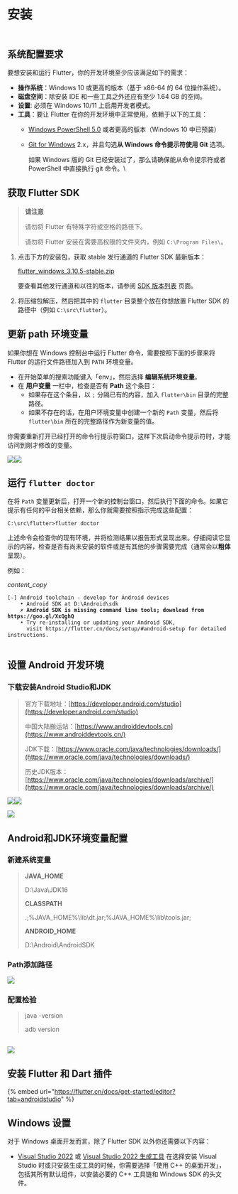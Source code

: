 # 安装

\
系统配置要求 <a href="#system-requirements" id="system-requirements"></a>
-------------------------------------------------------------------

要想安装和运行 Flutter，你的开发环境至少应该满足如下的需求：

* **操作系统**：Windows 10 或更高的版本（基于 x86-64 的 64 位操作系统）。
* **磁盘空间**：除安装 IDE 和一些工具之外还应有至少 1.64 GB 的空间。
* **设置**: 必须在 Windows 10/11 上启用开发者模式。
* **工具**：要让 Flutter 在你的开发环境中正常使用，依赖于以下的工具：
  * [Windows PowerShell 5.0](https://docs.microsoft.com/en-us/powershell/scripting/install/installing-windows-powershell) 或者更高的版本（Windows 10 中已预装）
  *   [Git for Windows](https://git-scm.com/download/win) 2.x，并且勾选**从 Windows 命令提示符使用 Git** 选项。

      如果 Windows 版的 Git 已经安装过了，那么请确保能从命令提示符或者 PowerShell 中直接执行 git 命令。\


## 获取 Flutter SDK <a href="#get-the-flutter-sdk" id="get-the-flutter-sdk"></a>

> **请注意**
>
> 请勿将 Flutter 有特殊字符或空格的路径下。
>
> 请勿将 Flutter 安装在需要高权限的文件夹内，例如 `C:\Program Files\`。

1.  点击下方的安装包，获取 stable 发行通道的 Flutter SDK 最新版本：

    [flutter\_windows\_3.10.5-stable.zip](https://storage.flutter-io.cn/flutter\_infra\_release/releases/stable/windows/flutter\_windows\_3.10.5-stable.zip)

    要查看其他发行通道和以往的版本，请参阅 [SDK 版本列表](https://flutter.cn/docs/release/archive) 页面。
2. 将压缩包解压，然后把其中的 `flutter` 目录整个放在你想放置 Flutter SDK 的路径中（例如 `C:\src\flutter`）。



## 更新 path 环境变量 <a href="#update-your-path" id="update-your-path"></a>

如果你想在 Windows 控制台中运行 Flutter 命令，需要按照下面的步骤来将 Flutter 的运行文件路径加入到 `PATH` 环境变量。

* 在开始菜单的搜索功能键入「env」，然后选择 **编辑系统环境变量**。
* 在 **用户变量** 一栏中，检查是否有 **Path** 这个条目：
  * 如果存在这个条目，以 `;` 分隔已有的内容，加入 `flutter\bin` 目录的完整路径。
  * 如果不存在的话，在用户环境变量中创建一个新的 `Path` 变量，然后将 `flutter\bin` 所在的完整路径作为新变量的值。

你需要重新打开已经打开的命令行提示符窗口，这样下次启动命令提示符时，才能访问到刚才修改的变量。

![](<../.gitbook/assets/image (3).png>)![](../.gitbook/assets/image.png)



## 运行 `flutter doctor` <a href="#run-flutter-doctor" id="run-flutter-doctor"></a>

在将 `Path` 变量更新后，打开一个新的控制台窗口，然后执行下面的命令。如果它提示有任何的平台相关依赖，那么你就需要按照指示完成这些配置：

```
C:\src\flutter>flutter doctor
```

上述命令会检查你的现有环境，并将检测结果以报告形式呈现出来。仔细阅读它显示的内容，检查是否有尚未安装的软件或是有其他的步骤需要完成（通常会以**粗体**呈现）。

例如：

_content\_copy_

<pre class="language-markdown"><code class="lang-markdown">[-] Android toolchain - develop for Android devices
    • Android SDK at D:\Android\sdk
<strong>    ✗ Android SDK is missing command line tools; download from https://goo.gl/XxQghQ
</strong>    • Try re-installing or updating your Android SDK,
      visit https://flutter.cn/docs/setup/#android-setup for detailed instructions.
</code></pre>

<figure><img src="../.gitbook/assets/image (11).png" alt=""><figcaption></figcaption></figure>

## 设置 Android 开发环境 <a href="#android-setup" id="android-setup"></a>

### 下载安装Android Studio和JDK <a href="#install-android-studio" id="install-android-studio"></a>

> 官方下载地址：[https://developer.android.com/studio](https://developer.android.com/studio)
>
> 中国大陆搬运站：[https://www.androiddevtools.cn](https://www.androiddevtools.cn/)
>
> JDK下载：[https://www.oracle.com/java/technologies/downloads/](https://www.oracle.com/java/technologies/downloads/)
>
> 历史JDK版本：[https://www.oracle.com/java/technologies/downloads/archive/](https://www.oracle.com/java/technologies/downloads/archive/)

![](<../.gitbook/assets/image (9).png>)![](<../.gitbook/assets/image (6).png>)

![](<../.gitbook/assets/image (7).png>)



## Android和JDK环境变量配置

### 新建系统变量

> **JAVA\_HOME**
>
> D:\Java\JDK16
>
> **CLASSPATH**
>
> .;%JAVA\_HOME%\lib\dt.jar;%JAVA\_HOME%\lib\tools.jar;
>
> **ANDROID\_HOME**
>
> D:\Android\AndroidSDK

### Path添加路径

![](<../.gitbook/assets/image (1).png>)



### 配置检验

> java -version
>
> adb version

## ![](<../.gitbook/assets/image (10).png>) <a href="#install-the-flutter-and-dart-plugins-1" id="install-the-flutter-and-dart-plugins-1"></a>

## 安装 Flutter 和 Dart 插件 <a href="#install-the-flutter-and-dart-plugins-1" id="install-the-flutter-and-dart-plugins-1"></a>

{% embed url="https://flutter.cn/docs/get-started/editor?tab=androidstudio" %}

## Windows 设置 <a href="#windows-setup" id="windows-setup"></a>

对于 Windows 桌面开发而言，除了 Flutter SDK 以外你还需要以下内容：

* [Visual Studio 2022](https://visualstudio.microsoft.com/downloads/) 或 [Visual Studio 2022 生成工具](https://visualstudio.microsoft.com/downloads/#build-tools-for-visual-studio-2022) 在选择安装 Visual Studio 时或只安装生成工具的时候，你需要选择「使用 C++ 的桌面开发」，包括其所有默认组件，以安装必要的 C++ 工具链和 Windows SDK 的头文件。



